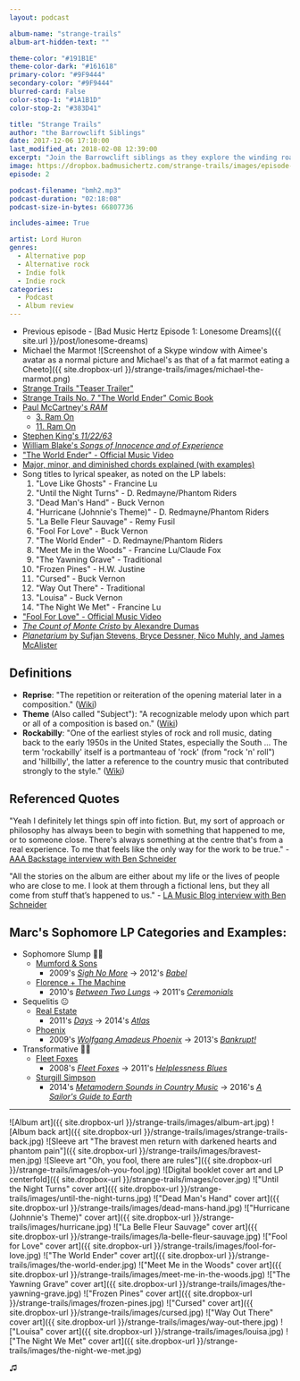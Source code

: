```yaml
---
layout: podcast

album-name: "strange-trails"
album-art-hidden-text: ""

theme-color: "#191B1E"
theme-color-dark: "#161618"
primary-color: "#9F9444"
secondary-color: "#9F9444"
blurred-card: False
color-stop-1: "#1A1B1D"
color-stop-2: "#383D41"

title: "Strange Trails"
author: "the Barrowclift Siblings"
date: 2017-12-06 17:10:00
last_modified_at: 2018-02-08 12:39:00
excerpt: "Join the Barrowclift siblings as they explore the winding road of Lord Huron’s sophomore LP, “Strange Trails”."
image: https://dropbox.badmusichertz.com/strange-trails/images/episode-art.jpg
episode: 2

podcast-filename: "bmh2.mp3"
podcast-duration: "02:18:08"
podcast-size-in-bytes: 66807736

includes-aimee: True

artist: Lord Huron
genres:
  - Alternative pop
  - Alternative rock
  - Indie folk
  - Indie rock
categories:
  - Podcast
  - Album review
---
```


* Previous episode - [Bad Music Hertz Episode 1: Lonesome Dreams]({{ site.url }}/post/lonesome-dreams)
* Michael the Marmot ![Screenshot of a Skype window with Aimee's avatar as a normal picture and Michael's as that of a fat marmot eating a Cheeto]({{ site.dropbox-url }}/strange-trails/images/michael-the-marmot.png)
* [Strange Trails "Teaser Trailer"](https://www.youtube.com/watch?v=E-n6HR7lXLY)
* [Strange Trails No. 7 "The World Ender" Comic Book](https://www.merchbar.com/rock-alternative/lord-huron/lord-huron-strange-trails-comic-book)
* [Paul McCartney's *RAM*](https://itunes.apple.com/us/album/ram/id525824484)
	- [3. Ram On](https://www.youtube.com/watch?v=2Swl9Iqh6DQ)
	- [11. Ram On](https://www.youtube.com/watch?v=4Yv_Od1pPIE)
* [Stephen King's *11/22/63*](https://www.amazon.com/11-22-63-Stephen-King/dp/1501120603)
* [William Blake's *Songs of Innocence and of Experience*](https://en.wikipedia.org/wiki/Songs_of_Innocence_and_of_Experience)
* ["The World Ender" - Official Music Video](https://www.youtube.com/watch?v=-TGld4a5Mb4)
* [Major, minor, and diminished chords explained (with examples)](https://www.thoughtco.com/understanding-diminished-chords-2701092)
* Song titles to lyrical speaker, as noted on the LP labels:
	1. "Love Like Ghosts" - Francine Lu
	2. "Until the Night Turns" - D. Redmayne/Phantom Riders
	3. "Dead Man's Hand" - Buck Vernon
	4. "Hurricane (Johnnie's Theme)" - D. Redmayne/Phantom Riders
	5. "La Belle Fleur Sauvage" - Remy Fusil
	6. "Fool For Love" - Buck Vernon
	7. "The World Ender" - D. Redmayne/Phantom Riders
	8. "Meet Me in the Woods" - Francine Lu/Claude Fox
	9. "The Yawning Grave" - Traditional
	10. "Frozen Pines" - H.W. Justine
	11. "Cursed" - Buck Vernon
	12. "Way Out There" - Traditional
	13. "Louisa" - Buck Vernon
	14. "The Night We Met" - Francine Lu
* ["Fool For Love" - Official Music Video](https://www.youtube.com/watch?v=fl1FOuZnOAg)
* [*The Count of Monte Cristo* by Alexandre Dumas](https://www.amazon.com/dp/B00FMWDA8A/ref=dp-kindle-redirect?_encoding=UTF8&btkr=1)
* [*Planetarium* by Sufjan Stevens, Bryce Dessner, Nico Muhly, and James McAlister](https://itunes.apple.com/us/album/planetarium/id1214400194)

## Definitions

* __Reprise__: "The repetition or reiteration of the opening material later in a composition." ([Wiki](https://en.wikipedia.org/wiki/Reprise))
* __Theme__ (Also called "Subject"): "A recognizable melody upon which part or all of a composition is based on." ([Wiki](https://en.wikipedia.org/wiki/Subject_(music)))
* __Rockabilly__: "One of the earliest styles of rock and roll music, dating back to the early 1950s in the United States, especially the South ... The term 'rockabilly' itself is a portmanteau of 'rock' (from "rock 'n' roll") and 'hillbilly', the latter a reference to the country music that contributed strongly to the style." ([Wiki](https://en.wikipedia.org/wiki/Rockabilly))

## Referenced Quotes

"Yeah I definitely let things spin off into fiction. But, my sort of approach or philosophy has always been to begin with something that happened to me, or to someone close. There's always something at the centre that's from a real experience. To me that feels like the only way for the work to be true." - [AAA Backstage interview with Ben Schneider](http://aaabackstage.com/interview-ben-schneider-lord-huron/)

"All the stories on the album are either about my life or the lives of people who are close to me. I look at them through a fictional lens, but they all come from stuff that’s happened to us." - [LA Music Blog interview with Ben Schneider](http://lamusicblog.com/2013/03/interview/ben-schneider-lord-huron/)

## Marc's Sophomore LP Categories and Examples:

* Sophomore Slump 👎🏻
	- [Mumford & Sons](https://open.spotify.com/artist/3gd8FJtBJtkRxdfbTu19U2)
		* 2009's [*Sigh No More*](https://open.spotify.com/album/7GiLJfRPHARQrRJf01P2Tt) → 2012's [*Babel*](https://open.spotify.com/album/7rlmzEQPP4b6T6OhlnTdRn)
	- [Florence + The Machine](https://open.spotify.com/artist/1moxjboGR7GNWYIMWsRjgG)
		* 2010's [*Between Two Lungs*](https://open.spotify.com/album/1iA9sq6Ldnw1HP1YXpa8jh) → 2011's [*Ceremonials*](https://open.spotify.com/album/5DMgU1P55Su3EVXGvgID1p)
* Sequelitis 😐
	- [Real Estate](https://open.spotify.com/artist/41SQP16hv1TioVYqdckmxT)
		* 2011's [*Days*](https://open.spotify.com/album/7e6bDoD8VD0549bu69UTEF) → 2014's [*Atlas*](https://open.spotify.com/album/5k7WCAZPSbJYzjW5SCQ5sn)
	- [Phoenix](https://open.spotify.com/artist/1xU878Z1QtBldR7ru9owdU)
		* 2009's [*Wolfgang Amadeus Phoenix*](https://open.spotify.com/album/6YXmQrXOjJoMheJ2IA5NqK) → 2013's [*Bankrupt!*](https://open.spotify.com/album/6LWQbomcYVtk6GReV2ZXhC)
* Transformative 👍🏻
	- [Fleet Foxes](https://open.spotify.com/artist/4EVpmkEwrLYEg6jIsiPMIb)
		* 2008's [*Fleet Foxes*](https://open.spotify.com/album/6spTDEWQfiSsKjkR9NmuDX) → 2011's [*Helplessness Blues*](https://open.spotify.com/album/7LKzVm90JnhNMPF6qX21fS)
	- [Sturgill Simpson](https://open.spotify.com/artist/3vDpQbGnzRbRVirXlfQagB)
		* 2014's [*Metamodern Sounds in Country Music*](https://open.spotify.com/album/4makbOuLd5SUdyHMaNM1Ag) → 2016's [*A Sailor's Guide to Earth*](https://open.spotify.com/album/5I3UdCxtIh6hkQ7rMPUvA4)

---------

![Album art]({{ site.dropbox-url }}/strange-trails/images/album-art.jpg)
![Album back art]({{ site.dropbox-url }}/strange-trails/images/strange-trails-back.jpg)
![Sleeve art "The bravest men return with darkened hearts and phantom pain"]({{ site.dropbox-url }}/strange-trails/images/bravest-men.jpg)
![Sleeve art "Oh, you fool, there are rules"]({{ site.dropbox-url }}/strange-trails/images/oh-you-fool.jpg)
![Digital booklet cover art and LP centerfold]({{ site.dropbox-url }}/strange-trails/images/cover.jpg)
!["Until the Night Turns" cover art]({{ site.dropbox-url }}/strange-trails/images/until-the-night-turns.jpg)
!["Dead Man's Hand" cover art]({{ site.dropbox-url }}/strange-trails/images/dead-mans-hand.jpg)
!["Hurricane (Johnnie's Theme)" cover art]({{ site.dropbox-url }}/strange-trails/images/hurricane.jpg)
!["La Belle Fleur Sauvage" cover art]({{ site.dropbox-url }}/strange-trails/images/la-belle-fleur-sauvage.jpg)
!["Fool for Love" cover art]({{ site.dropbox-url }}/strange-trails/images/fool-for-love.jpg)
!["The World Ender" cover art]({{ site.dropbox-url }}/strange-trails/images/the-world-ender.jpg)
!["Meet Me in the Woods" cover art]({{ site.dropbox-url }}/strange-trails/images/meet-me-in-the-woods.jpg)
!["The Yawning Grave" cover art]({{ site.dropbox-url }}/strange-trails/images/the-yawning-grave.jpg)
!["Frozen Pines" cover art]({{ site.dropbox-url }}/strange-trails/images/frozen-pines.jpg)
!["Cursed" cover art]({{ site.dropbox-url }}/strange-trails/images/cursed.jpg)
!["Way Out There" cover art]({{ site.dropbox-url }}/strange-trails/images/way-out-there.jpg)
!["Louisa" cover art]({{ site.dropbox-url }}/strange-trails/images/louisa.jpg)
!["The Night We Met" cover art]({{ site.dropbox-url }}/strange-trails/images/the-night-we-met.jpg)

♫︎